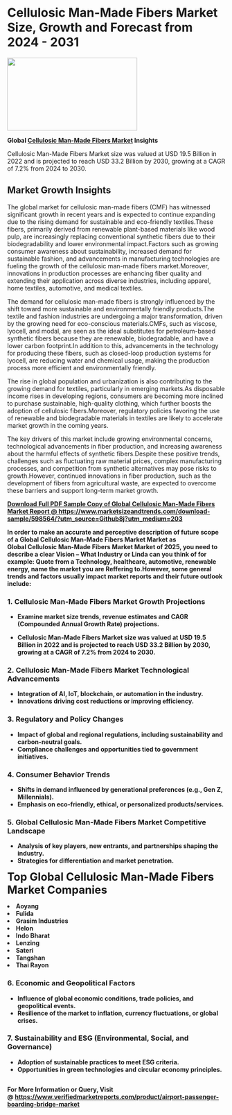 <H1>Cellulosic Man-Made Fibers Market Size, Growth and Forecast from 2024 - 2031</H1><img class="aligncenter size-medium wp-image-584254" src="https://thirdeyenews.in/wp-content/uploads/2024/09/Global-Market-Research-300x168.jpeg" alt="" width="300" height="168" /><p><strong>Global&nbsp;<a href="https://www.marketsizeandtrends.com/download-sample/598564/?utm_source=Github8j?utm_medium=203">Cellulosic Man-Made Fibers Market</a> Insights</strong></p><p>Cellulosic Man-Made Fibers Market size was valued at USD 19.5 Billion in 2022 and is projected to reach USD 33.2 Billion by 2030, growing at a CAGR of 7.2% from 2024 to 2030.</p><p><h2>Market Growth Insights</h2> <p>The global market for cellulosic man-made fibers (CMF) has witnessed significant growth in recent years and is expected to continue expanding due to the rising demand for sustainable and eco-friendly textiles.These fibers, primarily derived from renewable plant-based materials like wood pulp, are increasingly replacing conventional synthetic fibers due to their biodegradability and lower environmental impact.Factors such as growing consumer awareness about sustainability, increased demand for sustainable fashion, and advancements in manufacturing technologies are fueling the growth of the cellulosic man-made fibers market.Moreover, innovations in production processes are enhancing fiber quality and extending their application across diverse industries, including apparel, home textiles, automotive, and medical textiles.</p> <p><strong><a href="#"></a></strong></p> <p>The demand for cellulosic man-made fibers is strongly influenced by the shift toward more sustainable and environmentally friendly products.The textile and fashion industries are undergoing a major transformation, driven by the growing need for eco-conscious materials.CMFs, such as viscose, lyocell, and modal, are seen as the ideal substitutes for petroleum-based synthetic fibers because they are renewable, biodegradable, and have a lower carbon footprint.In addition to this, advancements in the technology for producing these fibers, such as closed-loop production systems for lyocell, are reducing water and chemical usage, making the production process more efficient and environmentally friendly.</p> <p>The rise in global population and urbanization is also contributing to the growing demand for textiles, particularly in emerging markets.As disposable income rises in developing regions, consumers are becoming more inclined to purchase sustainable, high-quality clothing, which further boosts the adoption of cellulosic fibers.Moreover, regulatory policies favoring the use of renewable and biodegradable materials in textiles are likely to accelerate market growth in the coming years.</p> <p>The key drivers of this market include growing environmental concerns, technological advancements in fiber production, and increasing awareness about the harmful effects of synthetic fibers.Despite these positive trends, challenges such as fluctuating raw material prices, complex manufacturing processes, and competition from synthetic alternatives may pose risks to growth.However, continued innovations in fiber production, such as the development of fibers from agricultural waste, are expected to overcome these barriers and support long-term market growth.</p> <p><strong><a href="#"></p><p><span class=""><strong>Download Full PDF Sample Copy of Global Cellulosic Man-Made Fibers Market Report</strong> @ <a href="https://www.marketsizeandtrends.com/download-sample/598564/?utm_source=Github8j?utm_medium=203" target="_blank">https://www.marketsizeandtrends.com/download-sample/598564/?utm_source=Github8j?utm_medium=203</a></span></p><p>In order to make an accurate and perceptive description of future scope of a Global&nbsp;Cellulosic Man-Made Fibers Market Market as Global&nbsp;Cellulosic Man-Made Fibers Market Market of 2025, you need to describe a clear Vision &ndash; What Industry or Linda can you think of for example: Quote from a Technology, healthcare, automotive, renewable energy, name the market you are Reffering to.However, some general trends and factors usually impact market reports and their future outlook include:</p><h3>1.&nbsp;<strong>Cellulosic Man-Made Fibers Market Growth Projections</strong></h3><ul><li>Examine market size trends, revenue estimates and CAGR (Compounded Annual Growth Rate) projections.</li><li><p>Cellulosic Man-Made Fibers Market size was valued at USD 19.5 Billion in 2022 and is projected to reach USD 33.2 Billion by 2030, growing at a CAGR of 7.2% from 2024 to 2030.</p></li></ul><h3>2.&nbsp;<strong>Cellulosic Man-Made Fibers Market Technological Advancements</strong></h3><ul><li>Integration of AI, IoT, blockchain, or automation in the industry.</li><li>Innovations driving cost reductions or improving efficiency.</li></ul><h3>3.&nbsp;<strong>Regulatory and Policy Changes</strong></h3><ul><li>Impact of global and regional regulations, including sustainability and carbon-neutral goals.</li><li>Compliance challenges and opportunities tied to government initiatives.</li></ul><h3>4.&nbsp;<strong>Consumer Behavior Trends</strong></h3><ul><li>Shifts in demand influenced by generational preferences (e.g., Gen Z, Millennials).</li><li>Emphasis on eco-friendly, ethical, or personalized products/services.</li></ul><h3>5.&nbsp;<strong>Global Cellulosic Man-Made Fibers Market Competitive Landscape</strong></h3><ul><li>Analysis of key players, new entrants, and partnerships shaping the industry.</li><li>Strategies for differentiation and market penetration.</li></ul><p data-pm-slice="1 1 []"><span style="color: inherit; font-family: inherit; font-size: 25px;">Top Global Cellulosic Man-Made Fibers Market Companies</span></p><div class="" data-test-id=""><p><li>Aoyang</li><li> Fulida</li><li> Grasim Industries</li><li> Helon</li><li> Indo Bharat</li><li> Lenzing</li><li> Sateri</li><li> Tangshan</li><li> Thai Rayon</li></p></div><h3>6.&nbsp;<strong>Economic and Geopolitical Factors</strong></h3><ul><li>Influence of global economic conditions, trade policies, and geopolitical events.</li><li>Resilience of the market to inflation, currency fluctuations, or global crises.</li></ul><h3>7.&nbsp;<strong>Sustainability and ESG (Environmental, Social, and Governance)</strong></h3><ul><li>Adoption of sustainable practices to meet ESG criteria.</li><li>Opportunities in green technologies and circular economy principles.</li></ul><h2><strong style="font-size: 14px;">For More Information or Query, Visit @&nbsp;</strong><a style="background-color: #ffffff; font-size: 14px;" href="https://www.marketsizeandtrends.com/report/cellulosic-man-made-fibers-market/" target="_blank">https://www.verifiedmarketreports.com/product/airport-passenger-boarding-bridge-market</a></h2>